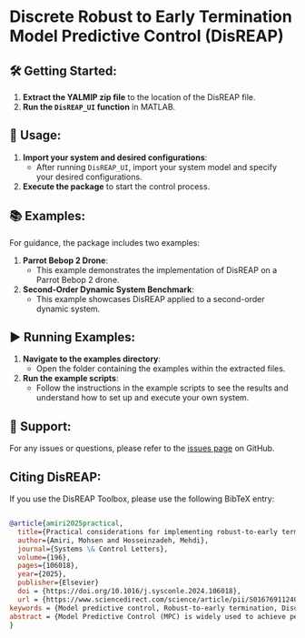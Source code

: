 # Discrete Robust to Early Termination Model Predictive Control (DisREAP)

## 🛠️ Getting Started:
1. **Extract the YALMIP zip file** to the location of the DisREAP file.
2. **Run the `DisREAP_UI` function** in MATLAB.

## 🚀 Usage:
1. **Import your system and desired configurations**:
   - After running `DisREAP_UI`, import your system model and specify your desired configurations.
2. **Execute the package** to start the control process.

## 📚 Examples:
For guidance, the package includes two examples:
1. **Parrot Bebop 2 Drone**:
   - This example demonstrates the implementation of DisREAP on a Parrot Bebop 2 drone.
2. **Second-Order Dynamic System Benchmark**:
   - This example showcases DisREAP applied to a second-order dynamic system.

## ▶️ Running Examples:
1. **Navigate to the examples directory**:
   - Open the folder containing the examples within the extracted files.
2. **Run the example scripts**:
   - Follow the instructions in the example scripts to see the results and understand how to set up and execute your own system.

## 🤝 Support:
For any issues or questions, please refer to the [issues page](https://github.com/mhsnar/DiscreteREAP/issues) on GitHub.

## Citing DisREAP:

If you use the DisREAP Toolbox, please use the following BibTeX entry:
```bibtex

@article{amiri2025practical,
  title={Practical considerations for implementing robust-to-early termination model predictive control},
  author={Amiri, Mohsen and Hosseinzadeh, Mehdi},
  journal={Systems \& Control Letters},
  volume={196},
  pages={106018},
  year={2025},
  publisher={Elsevier}
  doi = {https://doi.org/10.1016/j.sysconle.2024.106018},
  url = {https://www.sciencedirect.com/science/article/pii/S0167691124003062},
keywords = {Model predictive control, Robust-to-early termination, Discrete-time implementation, Limited computing capacity},
abstract = {Model Predictive Control (MPC) is widely used to achieve performance objectives, while enforcing operational and safety constraints. Despite its high performance, MPC often demands significant computational resources, making it challenging to implement in systems with limited computing capacity. A recent approach to address this challenge is to use the Robust-to-Early Termination (REAP) strategy. At any time instant, REAP converts the MPC problem into the evolution of a virtual dynamical system whose trajectory converges to the optimal solution, and provides guaranteed sub-optimal and feasible solution whenever its evolution is terminated due to limited computational power. REAP has been introduced as a continuous-time scheme and its theoretical properties have been derived under the assumption that it performs all the computations in continuous time. However, REAP should be practically implemented in discrete-time. This paper focuses on the discrete-time implementation of REAP, exploring conditions under which anytime feasibility and convergence properties are maintained when the computations are performed in discrete time. The proposed methodology is validated and evaluated through extensive simulation and experimental studies.}
}





